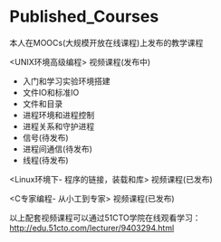 # Published_Courses
本人在MOOCs(大规模开放在线课程)上发布的教学课程

<UNIX环境高级编程> 视频课程(发布中)
- 入门和学习实验环境搭建
- 文件IO和标准IO
- 文件和目录
- 进程环境和进程控制
- 进程关系和守护进程
- 信号(待发布)
- 进程间通信(待发布)
- 线程(待发布)

<Linux环境下- 程序的链接，装载和库> 视频课程(已发布)

<C专家编程- 从小工到专家> 视频课程(已发布)

以上配套视频课程可以通过51CTO学院在线观看学习：
http://edu.51cto.com/lecturer/9403294.html

